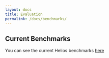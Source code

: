 ```yaml
---
layout: docs
title: Evaluation
permalink: /docs/benchmarks/
---
```


## Current Benchmarks

You can see the current Helios benchmarks [here](https://github.com/47deg/helios/tree/master/benchmarks/master_benchmark.csv)

